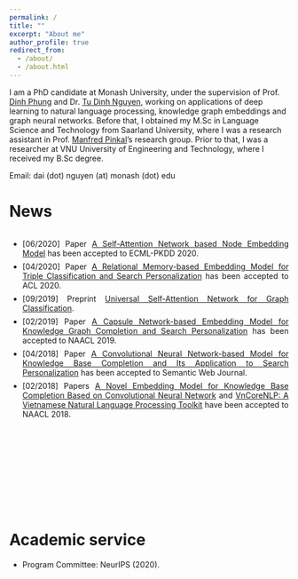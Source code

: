 ```yaml
---
permalink: /
title: ""
excerpt: "About me"
author_profile: true
redirect_from: 
  - /about/
  - /about.html
---
```

I am a PhD candidate at Monash University, under the supervision of Prof. <a href="http://dinhphung.ml">Dinh Phung</a> and Dr. <a href="https://scholar.google.com/citations?hl=en&user=4hT6E04AAAAJ&view_op=list_works&sortby=pubdate">Tu Dinh Nguyen</a>, working on applications of deep learning to natural language processing, knowledge graph embeddings and graph neural networks. Before that, I obtained my M.Sc in Language Science and Technology from Saarland University, where I was a research assistant in Prof. <a href="http://www.coli.uni-saarland.de/~pinkal/en/page.php">Manfred Pinkal</a>’s research group. Prior to that, I was a researcher at VNU University of Engineering and Technology, where I received my B.Sc degree.

Email: dai (dot) nguyen (at) monash (dot) edu

News
======

<div class="torightc" style="height:500px;overflow:auto;">
<ul>

<li style="margin-top:0.5em;text-align:justify"> 
  [06/2020] Paper <a href="https://arxiv.org/abs/2006.12100">A Self-Attention Network based Node Embedding Model</a> has been accepted to ECML-PKDD 2020.
</li>

<li style="margin-top:0.5em;text-align:justify"> 
  [04/2020] Paper <a href="https://arxiv.org/abs/1907.06080">A Relational Memory-based Embedding Model for Triple Classification and Search Personalization</a> has been accepted to ACL 2020.
</li>

<li style="margin-top:0.5em;text-align:justify"> 
  [09/2019] Preprint <a href="https://arxiv.org/pdf/1909.11855.pdf">Universal Self-Attention Network for Graph Classification</a>.
</li>

<li style="margin-top:0.5em;text-align:justify"> 
  [02/2019] Paper <a href="https://arxiv.org/abs/1808.04122">A Capsule Network-based Embedding Model for Knowledge Graph Completion and Search Personalization</a> has been accepted to NAACL 2019.
</li>

<li style="margin-top:0.5em;text-align:justify"> 
  [04/2018] Paper <a href="http://www.semantic-web-journal.net/system/files/swj1867.pdf">A Convolutional Neural Network-based Model for Knowledge Base Completion and Its Application to Search Personalization</a> has been accepted to Semantic Web Journal.
</li>

<li style="margin-top:0.5em;text-align:justify"> 
  [02/2018] Papers <a href="https://arxiv.org/abs/1712.02121">A Novel Embedding Model for Knowledge Base Completion Based on Convolutional Neural Network</a> and <a href="">VnCoreNLP: A Vietnamese Natural Language Processing Toolkit</a> have been accepted to NAACL 2018.
</li>

</ul>
</div>


Academic service
======

<ul>

<li style="margin-top:0.5em;text-align:justify"> 
  Program Committee: NeurIPS (2020).
</li>

</ul>
